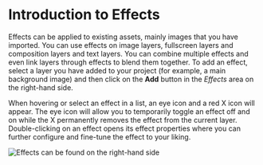 # Introduction to Effects

Effects can be applied to existing assets, mainly images that you have imported. You can use effects on image layers, fullscreen layers and composition layers and text layers. You can combine multiple effects and even link layers through effects to blend them together. To add an effect, select a layer you have added to your project (for example, a main background image) and then click on the **Add** button in the *Effects* area on the right-hand side.

When hovering or select an effect in a list, an eye icon and a red X icon will appear. The eye icon will allow you to temporarily toggle an effect off and on while the X permanently removes the effect from the current layer. Double-clicking on an effect opens its effect properties where you can further configure and fine-tune the effect to your liking.

![Effects can be found on the right-hand side](/img/effects/effects.png)